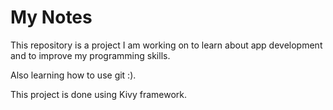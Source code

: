 # My Notes

This repository is a project I am working on to learn about app development and to improve my programming skills.

Also learning how to use git :).


This project is done using Kivy framework.
